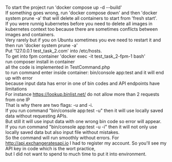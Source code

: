 To start the project run 'docker compose up -d --build' <br/>
If something goes wrong, run 'docker compose down' and then 'docker system prune -a' that will delete all containers to start from 'fresh start'.<br/>
If you were runnig kubernetes before you need to delete all images in kubernetes context too because there are sometimes conflicts between images and containers. <br/>
Very rarely but if you on Ubuntu sometimes you eve need to restart it and then run 'docker system prune -a'  <br/>
Put '127.0.0.1       test_task_2.com' into /etc/hosts. <br/>
To get into fpm container 'docker exec -it test_task_2-fpm-1 bash' <br/>
run composer install in container <br/>
all the code is implemented in TestCommand.php <br/>
to run command enter inside container: bin/console app:test and it will end up with error  <br/> 
because input data has error in one of bin codes and API endpoints have limitations <br/>
For instance https://lookup.binlist.net/ do not allow more than 2 requests from one IP <br/>
That is why there are two flags: -u and -i.  <br/>
If you run command "bin/console app:test -u" then it will use locally saved data without requesting APIs.  <br/>
But still it will use input data with one wrong bin code so error will appear. <br/>
If you run command "bin/console app:test -u -i" then it will not only use locally saved data but also input file without mistakes.  <br/>
So the command will run smoothly without errors.
For http://api.exchangeratesapi.io I had to register my account. So you'll see my API key in code which is the wort practice, <br/>
but I did not want to spend to much time to put it into environment.
